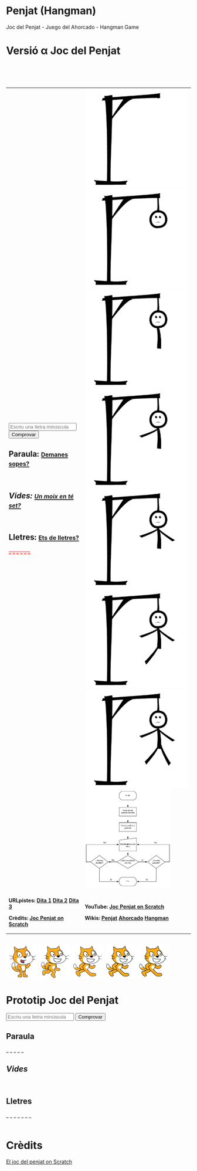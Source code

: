 # Penjat (Hangman)
Joc del Penjat - Juego del Ahorcado -  Hangman Game
        <h1>Versió α Joc del Penjat</h1>
        <table>
            <tr>
              <td>
                    <input id="lletra" type="text" 
                           placeholder="Escriu una lletra minúscula" maxlength="1"> 
                    <button id="Comprovar" onclick="Comprovar()">Comprovar</button>
                <h2>Paraula: 
                    <a href="https://prosselloe.wordpress.com/?p=5970">
                        <font size=3>Demanes sopes?</font></a></h2>
                    <div id="Paraula" style="color: white;">
                        <strong>_ _ _ _ _ _ _</strong></div>
                <h2>Vides: 
                    <a href="https://pccd.dites.cat/p/Tenir_set_vides%2C_com_els_gats">
                        <font size=3>Un moix en té set?</font></a></h2>
                    <div id="Vides" style="color: blue;">
                        <strong>&nbsp;&nbsp;&nbsp;&nbsp;&nbsp;&nbsp;&nbsp;_</strong></div>
                <h2>Lletres: 
                    <a href="https://pccd.dites.cat/p/De_lletres">
                        <font size=3>Ets de lletres?</font></a></h2>
                    <div id="Lletres" style="color: red;">
                        <strong><del>_ _ _ _ _ _ _</del></strong></div>
            </td>
            <td>
                <img src="img/ahorcado_6.png" id="ahorcado_6" style="width:280px;height:270px;">
                <img src="img/ahorcado_5.png" id="ahorcado_5" style="width:280px;height:270px;">
                <img src="img/ahorcado_4.png" id="ahorcado_4" style="width:280px;height:270px;">
                <img src="img/ahorcado_3.png" id="ahorcado_3" style="width:280px;height:270px;">
                <img src="img/ahorcado_2.png" id="ahorcado_2" style="width:280px;height:270px;">
                <img src="img/ahorcado_1.png" id="ahorcado_1" style="width:280px;height:270px;">
                <img src="img/ahorcado_0.png" id="ahorcado_0" style="width:280px;height:270px;">
                <a href="img/ahorcado.jpg">
                <img src="img/ahorcado.jpg" id="ahorcado" style="width:234px;height:270px;"></a>
            </td>          
          </tr>
          <tr>
            <td>
                <br>
                <strong>URLpistes: 
                    <a href="https://pccd.dites.cat/p/A_la_quinta_forca">Dita 1</a>
                    <a href="https://pccd.dites.cat/p/A_ca_un_penjat%2C_no_hi_anomenis_cordes">Dita 2</a>
                    <a href="https://pccd.dites.cat/p/Setze_jutges_d%27un_jutjat_mengen_fetge_d%27un_penjat">Dita 3</a>
                </strong>
                <p><strong>Crèdits: 
                    <a href="https://prosselloe.wordpress.com/?p=5862">
                        Joc Penjat on Scratch</a>
                </strong></p>
            </td>          
            <td>
                <br>
                <strong>YouTube: 
                    <a href="https://youtu.be/v53rEMHghJU?list=PLv1JHCp6B60w_KnMTu7jDdlDZ6Z0-WJ-j">
                        Joc Penjat on Scratch</a>
                </strong>
                <p><strong>Wikis: 
                    <a href="https://ca.wikipedia.org/wiki/Penjat">Penjat</a>
                    <a href="https://es.wikipedia.org/wiki/Ahorcado_(juego)">Ahorcado</a>
                    <a href="https://en.wikipedia.org/wiki/Hangman_(game)">Hangman</a>
                </strong></p>
            </td>          
          </tr>
        </table>  
        <audio id="mystery">      <source src="aud/mystery.mp3" type="audio/mpeg"></audio>
        <audio id="clock_ticking"><source src="aud/clock_ticking.mp3" type="audio/mpeg"></audio>
        <audio id="miau">         <source src="aud/miau.mp3" type="audio/mpeg"></audio>
        <audio id="cheer">        <source src="aud/cheer.mp3" type="audio/mpeg"></audio>
        <audio id="boom_cloud">   <source src="aud/boom_cloud.mp3" type="audio/mpeg"></audio>
        <audio id="bell_toll">    <source src="aud/bell_toll_x3.mp3" type="audio/mpeg"></audio>
        <audio id="cat-fight">    <source src="aud/cat-fight.mp3" type="audio/mpeg"></audio>
        <div id="Guia">
            <img src="img/disfraz3.png" id="disfraz3" style="width:86px;height:90px;">
            <img src="img/disfraz2.png" id="disfraz2" style="width:86px;height:90px;">
            <img src="img/disfraz1.png" id="disfraz1" style="width:86px;height:90px;">
            <img src="img/caminar.gif" id="caminar" style="width:86px;height:90px;">
            <img src="img/rotar.gif" id="rotar" style="width:86px;height:90px;">
        </div>
        <h1>Prototip Joc del Penjat</h1>
            <input id="lletra" type="text" 
                   placeholder="Escriu una lletra minúscula" maxlength="1"> 
            <button id="Comprovar" onclick="Comprovar()">Comprovar</button>
        <h2>Paraula</h2>
            <div id="Paraula">_ _ _ _ _ _ _</div>
        <h2>Vides</h2>
            <div id="Vides"><strong>&nbsp;&nbsp;&nbsp;&nbsp;&nbsp;&nbsp;&nbsp;_</strong></div>
        <h2>Lletres</h2>
            <div id="Lletres">_ _ _ _ _ _ _</div>
        <br>
        <h1>Crèdits</h1>
        <p><a href="https://prosselloe.wordpress.com/?p=5862">
            El joc del penjat on Scratch</a></p>
